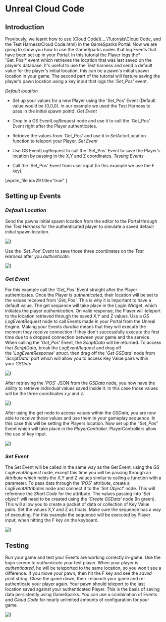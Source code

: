 # Unreal Cloud Code

## Introduction

Previously, we learnt how to use [Cloud Code](..\..\Tutorials\Cloud Code, and the Test Harness\Cloud Code.html) in the GameSparks Portal. Now we are going to show you how to use the GameSparks nodes that log Events that have been set up in your Portal. In this tutorial the Player logs the* 'Get_Pos'* event which retrieves the location that was last saved on the player's database. It's useful to use the Test harness and send a default value for the player's initial location, this can be a pawn's initial spawn location in your game. The second part of the tutorial will feature saving the player's pawn location using a key input that logs the *'Set_Pos'* event.

*Default location*

  * Set up your values for a new Player using the 'Set_Pos' Event (Default value would be (0,0,0). In our example we used the Test Harness to pass in the initial spawn point).
*Get Event*

  * Drop in a GS EventLogRequest node and use it to call the 'Get_Pos' Event right after the Player authenticates.
  * Retrieve the values from 'Get_Pos' and use it in SetActorLocation function to teleport your Player.
*Set Event*

  * Use GS EventLogRequest to call the 'Set_Pos' Event to save the Player's location by passing in the X,Y and Z coordinates.
*Testing Events*

  * Call the 'Set_Pos' Event from user input (In this example we use the *F* key).

[wpdm_file id=29 title="true" ]

## Setting up Events

### *Default Location*

Send the pawns initial spawn location from the editor to the Portal through the *Test Harness* for the authenticated player to simulate a saved default initial spawn location.

![l](img\UR\1.png)

Use the *'Set_Pos'* Event to save those three coordinates on the *Test Harness* after you *authenticate*.

![l](img\UR\2.png)

### *Get Event*

For this example call the *'Get_Pos'* Event straight after the Player authenticates. Once the Player is *authenticated,* their location will be set to the values received from '*Get_Pos'*. This is why it is important to have a default value. The get sequence will take place in the Login Widget, which initiates the player *authentication.* On valid response, the Player will teleport to the location retrieved through the saved X,Y and Z values. Use a *GS LogEventRequest* node to call Events made in your Portal from the Unreal Engine. Making your Events *durable* means that they will execute the moment they receive connection if they don't successfully execute the first time due to a dropped connection between your game and the service. When calling the '*Get_Pos*' Event, the *ScriptData* will be returned. To access that *ScriptData,* break the *LogEventRequest* and drag off the '*LogEventResponse*' *struct*, then drag off the '*Get GSData*' node from '*ScriptData*' port which will allow you to access Key Value pairs within your *GSData*.

![l](img\UR\3.png)

After retrieving the '*POS*' JSON from the *GSData* node, you now have the ability to retrieve individual values saved inside it. In this case those values will be the three coordinates *x*,*y* and *z*.

![l](img\UR\4.png)

After using the get node to access values within the *GSData,* you are now able to receive those values and use them in your gameplay sequence. In this case this will be setting the Players location. Now set up the "*Set_Pos*" Event which will take place in the *PlayerController.* PlayerControllers allow the use of key input.

![l](img\UR\5.png)

### *Set Event*

The Set Event will be called in the same way as the Get Event, using the *GS LogEventRequest* node, except this time you will be passing through an *Attribute* which holds the X,Y and Z values similar to calling a function with a parameter. To pass data through the '*POS*' attribute, create a *LogEventAttributes* node and connect it to the '*Set Object*' node. This will reference the *Short Code* for the attribute. The values passing into '*Set object'* will need to be created using the *'Create GSData'* node (In green). This will allow you to create a packet of data or collection of Key Value pairs. Set the values X,Y and Z as floats. Make sure the sequence has a way of executing. For this example the sequence will be executed by Player input, when hitting the F key on the keyboard.

![l](img\UR\6.png)

## Testing

Run your game and test your Events are working correctly in-game. Use the login screen to *authenticate* your test player. When your player is *authenticated*, he will be teleported to the same location, so you won't see a difference. If you move your pawn, then hit the F key and see the *saved* print string. Close the game down, then  relaunch your game and re-authenticate your player again. Your pawn should teleport to the last location saved against your authenticated Player. This is the basis of saving data persistently using GameSparks. You can use a combination of Events and *Cloud Code* for nearly unlimited amounts of configuration for your game.

![l](img\UR\7.gif)
